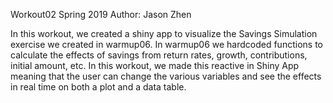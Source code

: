 Workout02 
Spring 2019
Author: Jason Zhen

In this workout, we created a shiny app to visualize the Savings Simulation exercise we created in warmup06. In warmup06 we hardcoded functions to calculate the effects of savings from return rates, growth, contributions, initial amount, etc. In this workout, we made this reactive in Shiny App meaning that the user can change the various variables and see the effects in real time on both a plot and a data table. 

